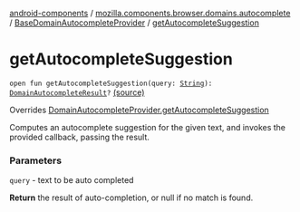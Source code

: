 [android-components](../../index.md) / [mozilla.components.browser.domains.autocomplete](../index.md) / [BaseDomainAutocompleteProvider](index.md) / [getAutocompleteSuggestion](./get-autocomplete-suggestion.md)

# getAutocompleteSuggestion

`open fun getAutocompleteSuggestion(query: `[`String`](https://kotlinlang.org/api/latest/jvm/stdlib/kotlin/-string/index.html)`): `[`DomainAutocompleteResult`](../-domain-autocomplete-result/index.md)`?` [(source)](https://github.com/mozilla-mobile/android-components/blob/master/components/browser/domains/src/main/java/mozilla/components/browser/domains/autocomplete/Providers.kt#L68)

Overrides [DomainAutocompleteProvider.getAutocompleteSuggestion](../-domain-autocomplete-provider/get-autocomplete-suggestion.md)

Computes an autocomplete suggestion for the given text, and invokes the
provided callback, passing the result.

### Parameters

`query` - text to be auto completed

**Return**
the result of auto-completion, or null if no match is found.

